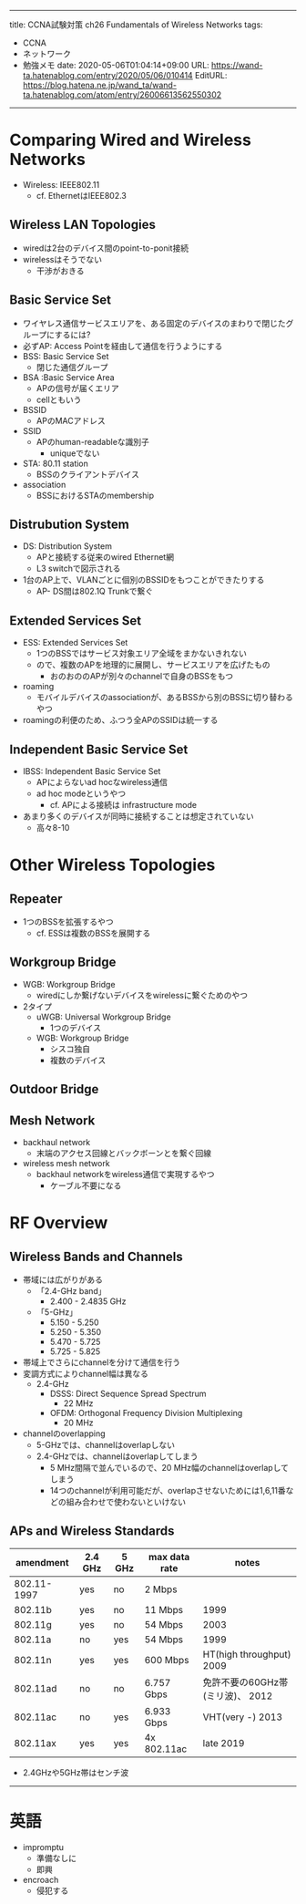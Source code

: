 ---
title: CCNA試験対策  ch26 Fundamentals of Wireless Networks
tags:
- CCNA
- ネットワーク
- 勉強メモ
date: 2020-05-06T01:04:14+09:00
URL: https://wand-ta.hatenablog.com/entry/2020/05/06/010414
EditURL: https://blog.hatena.ne.jp/wand_ta/wand-ta.hatenablog.com/atom/entry/26006613562550302
-------------------------------------



# Comparing Wired and Wireless Networks #

- Wireless: IEEE802.11
  - cf. EthernetはIEEE802.3

## Wireless LAN Topologies ##

- wiredは2台のデバイス間のpoint-to-ponit接続
- wirelessはそうでない
  - 干渉がおきる

## Basic Service Set ##

- ワイヤレス通信サービスエリアを、ある固定のデバイスのまわりで閉じたグループにするには?
- 必ずAP: Access Pointを経由して通信を行うようにする
- BSS: Basic Service Set
  - 閉じた通信グループ
- BSA :Basic Service Area
  - APの信号が届くエリア
  - cellともいう
- BSSID
  - APのMACアドレス
- SSID
  - APのhuman-readableな識別子
    - uniqueでない
- STA: 80.11 station
  - BSSのクライアントデバイス
- association
  - BSSにおけるSTAのmembership


## Distrubution System ##

- DS: Distribution System
  - APと接続する従来のwired Ethernet網
  - L3 switchで図示される
- 1台のAP上で、VLANごとに個別のBSSIDをもつことができたりする
  - AP- DS間は802.1Q Trunkで繋ぐ


## Extended Services Set ##

- ESS: Extended Services Set
  - 1つのBSSではサービス対象エリア全域をまかないきれない
  - ので、複数のAPを地理的に展開し、サービスエリアを広げたもの
    - おのおののAPが別々のchannelで自身のBSSをもつ
- roaming
  - モバイルデバイスのassociationが、あるBSSから別のBSSに切り替わるやつ
- roamingの利便のため、ふつう全APのSSIDは統一する

## Independent Basic Service Set ##

- IBSS: Independent Basic Service Set
  - APによらないad hocなwireless通信
  - ad hoc modeというやつ
    - cf. APによる接続は infrastructure mode
- あまり多くのデバイスが同時に接続することは想定されていない
  - 高々8-10


# Other Wireless Topologies #

## Repeater ##

- 1つのBSSを拡張するやつ
  - cf. ESSは複数のBSSを展開する

## Workgroup Bridge ##

- WGB: Workgroup Bridge
  - wiredにしか繋げないデバイスをwirelessに繋ぐためのやつ
- 2タイプ
  - uWGB: Universal Workgroup Bridge
    - 1つのデバイス
  - WGB: Workgroup Bridge
    - シスコ独自
    - 複数のデバイス

## Outdoor Bridge ##

## Mesh Network ##

- backhaul network
  - 末端のアクセス回線とバックボーンとを繋ぐ回線
- wireless mesh network
  - backhaul networkをwireless通信で実現するやつ
    - ケーブル不要になる

# RF Overview #

## Wireless Bands and Channels ##

- 帯域には広がりがある
  - 「2.4-GHz band」
    - 2.400 - 2.4835 GHz
  - 「5-GHz」
    - 5.150 - 5.250
    - 5.250 - 5.350
    - 5.470 - 5.725
    - 5.725 - 5.825
- 帯域上でさらにchannelを分けて通信を行う
- 変調方式によりchannel幅は異なる
  - 2.4-GHz
    - DSSS: Direct Sequence Spread Spectrum
      - 22 MHz
    - OFDM: Orthogonal Frequency Division Multiplexing
      - 20 MHz
- channelのoverlapping
  - 5-GHzでは、channelはoverlapしない
  - 2.4-GHzでは、channelはoverlapしてしまう
    - 5 MHz間隔で並んでいるので、20 MHz幅のchannelはoverlapしてしまう
    - 14つのchannelが利用可能だが、overlapさせないためには1,6,11番などの組み合わせで使わないといけない


## APs and Wireless Standards ##

| amendment   | 2.4 GHz | 5 GHz | max data rate | notes                            |
|-------------|---------|-------|---------------|----------------------------------|
| 802.11-1997 | yes     | no    | 2 Mbps        |                                  |
| 802.11b     | yes     | no    | 11 Mbps       | 1999                             |
| 802.11g     | yes     | no    | 54 Mbps       | 2003                             |
| 802.11a     | no      | yes   | 54 Mbps       | 1999                             |
| 802.11n     | yes     | yes   | 600 Mbps      | HT(high throughput) 2009         |
| 802.11ad    | no      | no    | 6.757 Gbps    | 免許不要の60GHz帯(ミリ波)、 2012 |
| 802.11ac    | no      | yes   | 6.933 Gbps    | VHT(very -) 2013                 |
| 802.11ax    | yes     | yes   | 4x 802.11ac   | late 2019                        |



- 2.4GHzや5GHz帯はセンチ波


----------------------------------------

# 英語 #

- impromptu
  - 準備なしに
  - 即興
- encroach
  - 侵犯する
